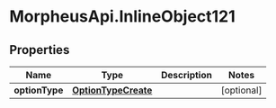 # MorpheusApi.InlineObject121

## Properties

Name | Type | Description | Notes
------------ | ------------- | ------------- | -------------
**optionType** | [**OptionTypeCreate**](OptionTypeCreate.md) |  | [optional] 


